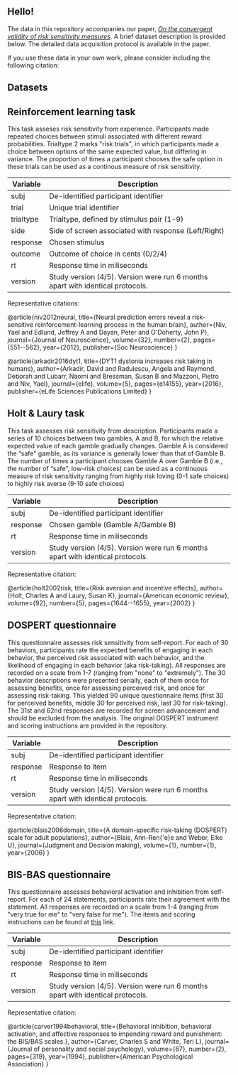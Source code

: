 ## Hello! 
The data in this repository accompanies our paper, [*On the convergent validity of risk sensitivity measures*](https://google.com/). A brief dataset description is provided below. The detailed data acquisition protocol is available in the paper. 

If you use these data in your own work, please consider including the following citation: 



Datasets
--------

## Reinforcement learning task

This task asseses risk sensitivity from experience. Participants made repeated choices between stimuli associated with different reward probabilities. Trialtype 2 marks "risk trials", in which participants made a choice between options of the same expected value, but differing in variance. The proportion of times a participant chooses the safe option in these trials can be used as a continous measure of risk sensitivity. 

| Variable    | Description                                                     				|
|-------------|---------------------------------------------------------------------------------|
| subj        | De-identified participant identifier                            				|
| trial       | Unique trial identifier                                         				|
| trialtype   | Trialtype, defined by stimulus pair (1-9)                       				|
| side        | Side of screen associated with response (Left/Right)         					|
| response    | Chosen stimulus   																|
| outcome     | Outcome of choice in cents (0/2/4)                       						|
| rt          | Response time in miliseconds  													|
| version     | Study version (4/5). Version were run 6 months apart with identical protocols.  |

Representative citations: 

@article{niv2012neural,
  title={Neural prediction errors reveal a risk-sensitive reinforcement-learning process in the human brain},
  author={Niv, Yael and Edlund, Jeffrey A and Dayan, Peter and O'Doherty, John P},
  journal={Journal of Neuroscience},
  volume={32},
  number={2},
  pages={551--562},
  year={2012},
  publisher={Soc Neuroscience}
}

@article{arkadir2016dyt1,
  title={DYT1 dystonia increases risk taking in humans},
  author={Arkadir, David and Radulescu, Angela and Raymond, Deborah and Lubarr, Naomi and Bressman, Susan B and Mazzoni, Pietro and Niv, Yael},
  journal={elife},
  volume={5},
  pages={e14155},
  year={2016},
  publisher={eLife Sciences Publications Limited}
}

## Holt & Laury task

This task assesses risk sensitivity from description. Participants made a series of 10 choices between two gambles, A and B, for which the relative expected value of each gamble gradually changes. Gamble A is considered the “safe" gamble, as its variance is generally lower than that of Gamble B. The number of times a participant chooses Gamble A over Gamble B (i.e., the number of “safe", low-risk choices) can be used as a continuous measure of risk sensitivity ranging from highly risk loving (0-1 safe choices) to highly risk averse (9-10 safe choices) 

| Variable    | Description                                                     				|
|-------------|---------------------------------------------------------------------------------|
| subj        | De-identified participant identifier                            				|
| response    | Chosen gamble (Gamble A/Gamble B)                                        		|
| rt          | Response time in miliseconds  													|
| version     | Study version (4/5). Version were run 6 months apart with identical protocols.  |


Representative citation:

@article{holt2002risk,
  title={Risk aversion and incentive effects},
  author={Holt, Charles A and Laury, Susan K},
  journal={American economic review},
  volume={92},
  number={5},
  pages={1644--1655},
  year={2002}
}

## DOSPERT questionnaire 

This questionnaire assesses risk sensitivity from self-report. For each of 30 behaviors, participants rate the expected benefits of engaging in each behavior, the perceived risk associated with each behavior, and the likelihood of engaging in each behavior (aka risk-taking). All responses are recorded on a scale from 1-7 (ranging from "none" to "extremely"). The 30 behavior descriptions were presented serially, each of them once for assessing benefits, once for assessing perceived risk, and once for assessing risk-taking. This yielded 90 unique questionnaire items (first 30 for perceived benefits, middle 30 for perceived risk, last 30 for risk-taking). The 31st and 62nd responses are recorded for screen advancement and should be excluded from the analysis. The original DOSPERT instrument and scoring instructions are provided in the repository.

| Variable    | Description                                                     				|
|-------------|---------------------------------------------------------------------------------|
| subj        | De-identified participant identifier                            				|
| response    | Response to item                                       							|
| rt          | Response time in miliseconds  													|
| version     | Study version (4/5). Version were run 6 months apart with identical protocols.  |

Representative citation: 

@article{blais2006domain,
  title={A domain-specific risk-taking (DOSPERT) scale for adult populations},
  author={Blais, Ann-Ren{\'e}e and Weber, Elke U},
  journal={Judgment and Decision making},
  volume={1},
  number={1},
  year={2006}
}

## BIS-BAS questionnaire 

This questionnaire assesses behavioral activation and inhibition from self-report. For each of 24 statements, participants rate their agreement with the statement. All responses are recorded on a scale from 1-4 (ranging from "very true for me" to "very false for me"). The items and scoring instructions can be found at [this](https://local.psy.miami.edu/people/faculty/ccarver/availbale-self-report-instruments/bisbas-scales/) link.  

| Variable    | Description                                                     				|
|-------------|---------------------------------------------------------------------------------|
| subj        | De-identified participant identifier                            				|
| response    | Response to item                                       							|
| rt          | Response time in miliseconds  													|
| version     | Study version (4/5). Version were run 6 months apart with identical protocols.  |

Representative citation:

@article{carver1994behavioral,
  title={Behavioral inhibition, behavioral activation, and affective responses to impending reward and punishment: the BIS/BAS scales.},
  author={Carver, Charles S and White, Teri L},
  journal={Journal of personality and social psychology},
  volume={67},
  number={2},
  pages={319},
  year={1994},
  publisher={American Psychological Association}
}


